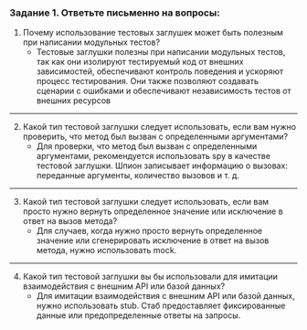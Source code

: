 ### Задание 1. Ответьте письменно на вопросы:

1) Почему использование тестовых заглушек может быть полезным при написании модульных тестов?
   - Тестовые заглушки полезны при написании модульных тестов, так как они изолируют тестируемый код от внешних зависимостей, обеспечивают контроль поведения и ускоряют процесс тестирования. Они также позволяют создавать сценарии с ошибками и обеспечивают независимость тестов от внешних ресурсов
___
2) Какой тип тестовой заглушки следует использовать, если вам нужно проверить, что метод был вызван с определенными аргументами?
   - Для проверки, что метод был вызван с определенными аргументами, рекомендуется использовать spy в качестве тестовой заглушки. Шпион записывает информацию о вызовах: переданные аргументы, количество вызовов и т. д.
___
3) Какой тип тестовой заглушки следует использовать, если вам просто нужно вернуть определенное значение или исключение в ответ на вызов метода?
   - Для случаев, когда нужно просто вернуть определенное значение или сгенерировать исключение в ответ на вызов метода, нужно использовать mock.
___
4) Какой тип тестовой заглушки вы бы использовали для имитации взаимодействия с внешним API или базой данных?
   - Для имитации взаимодействия с внешним API или базой данных, нужно использовать stub. Стаб предоставляет фиксированные данные или предопределенные ответы на запросы.